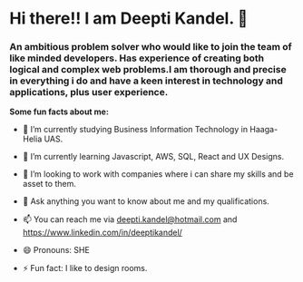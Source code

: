 # Hi there!! I am Deepti Kandel. 👋
### An ambitious problem solver who would like to join the team of like minded developers. Has experience of creating both logical and complex web problems.I am thorough and precise in everything i do and have a keen interest in technology and applications, plus user experience.

**Some fun facts about me:**

- 🔭 I’m currently studying Business Information Technology in Haaga-Helia UAS.
- 🌱 I’m currently learning Javascript, AWS, SQL, React and UX Designs.
- 👯 I’m looking to work with companies where i can share my skills and be asset to them.
- 💬 Ask anything you want to know about me and my qualifications.
- 📫 You can reach me via deepti.kandel@hotmail.com and https://www.linkedin.com/in/deeptikandel/

- 😄 Pronouns: SHE
- ⚡ Fun fact: I like to design rooms.


